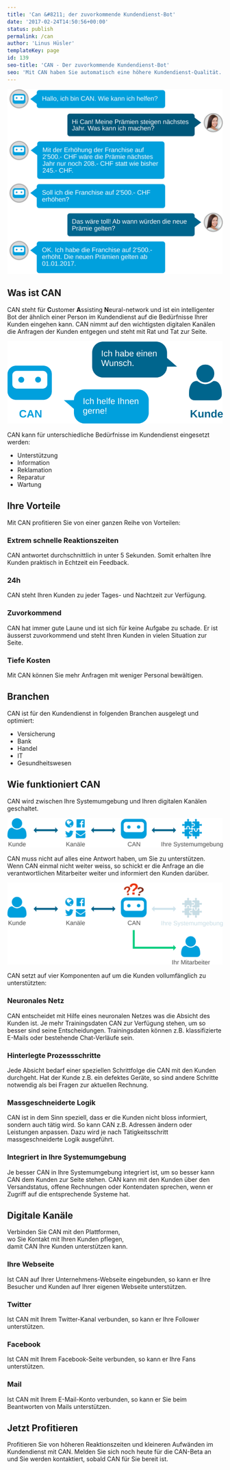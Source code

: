 ```yaml
---
title: 'Can &#8211; der zuvorkommende Kundendienst-Bot'
date: '2017-02-24T14:50:56+00:00'
status: publish
permalink: /can
author: 'Linus Hüsler'
templateKey: page
id: 139
seo-title: 'CAN - Der zuvorkommende Kundendienst-Bot'
seo: 'Mit CAN haben Sie automatisch eine höhere Kundendienst-Qualität. CAN ist immer freundlich und antwortet innerhalb von 5 Sekunden zu jeder Tages- und Nachtzeit. Bewältigen Sie zudem mehr Anfragen mit weniger Personal.'
---
```


![](can-chat.svg)

## Was ist CAN

CAN steht für **C**ustomer **A**ssisting **N**eural-network und ist ein intelligenter Bot der ähnlich einer Person im Kundendienst auf die Bedürfnisse Ihrer Kunden eingehen kann. CAN nimmt auf den wichtigsten digitalen Kanälen die Anfragen der Kunden entgegen und steht mit Rat und Tat zur Seite.

![](can-what.svg)

CAN kann für unterschiedliche Bedürfnisse im Kundendienst eingesetzt werden:

- Unterstützung
- Information
- Reklamation
- Reparatur
- Wartung

## Ihre Vorteile

Mit CAN profitieren Sie von einer ganzen Reihe von Vorteilen:

### Extrem schnelle Reaktionszeiten

CAN antwortet durchschnittlich in unter 5 Sekunden. Somit erhalten Ihre Kunden praktisch in Echtzeit ein Feedback.

### 24h

CAN steht Ihren Kunden zu jeder Tages- und Nachtzeit zur Verfügung.

### Zuvorkommend

CAN hat immer gute Laune und ist sich für keine Aufgabe zu schade. Er ist äusserst zuvorkommend und steht Ihren Kunden in vielen Situation zur Seite.

### Tiefe Kosten

Mit CAN können Sie mehr Anfragen mit weniger Personal bewältigen.

## Branchen

CAN ist für den Kundendienst in folgenden Branchen ausgelegt und optimiert:

- Versicherung
- Bank
- Handel
- IT
- Gesundheitswesen

## Wie funktio­niert CAN

CAN wird zwischen Ihre Systemumgebung und Ihren digitalen Kanälen geschaltet.

![](can-howdoesitwork.svg)

CAN muss nicht auf alles eine Antwort haben, um Sie zu unterstützen. Wenn CAN einmal nicht weiter weiss, so schickt er die Anfrage an die verantwortlichen Mitarbeiter weiter und informiert den Kunden darüber.

![](can-questionmark.svg)

CAN setzt auf vier Komponenten auf um die Kunden vollumfänglich zu unterstützten:

### Neuronales Netz

CAN entscheidet mit Hilfe eines neuronalen Netzes was die Absicht des Kunden ist. Je mehr Trainingsdaten CAN zur Verfügung stehen, um so besser sind seine Entscheidungen. Trainingsdaten können z.B. klassifizierte E-Mails oder bestehende Chat-Verläufe sein.

### Hinterlegte Prozess­schritte

Jede Absicht bedarf einer speziellen Schrittfolge die CAN mit den Kunden durchgeht. Hat der Kunde z.B. ein defektes Geräte, so sind andere Schritte notwendig als bei Fragen zur aktuellen Rechnung.

### Massgeschneiderte Logik

CAN ist in dem Sinn speziell, dass er die Kunden nicht bloss informiert, sondern auch tätig wird. So kann CAN z.B. Adressen ändern oder Leistungen anpassen. Dazu wird je nach Tätigkeitsschritt massgeschneiderte Logik ausgeführt.

### Integriert in Ihre Systemumgebung

Je besser CAN in Ihre Systemumgebung integriert ist, um so besser kann CAN dem Kunden zur Seite stehen. CAN kann mit den Kunden über den Versandstatus, offene Rechnungen oder Kontendaten sprechen, wenn er Zugriff auf die entsprechende Systeme hat.

## Digitale Kanäle

Verbinden Sie CAN mit den Plattformen,  
wo Sie Kontakt mit Ihren Kunden pflegen,  
damit CAN Ihre Kunden unterstützen kann.

### Ihre Webseite

Ist CAN auf Ihrer Unternehmens-Webseite eingebunden, so kann er Ihre Besucher und Kunden auf Ihrer eigenen Webseite unterstützen.

### Twitter

Ist CAN mit Ihrem Twitter-Kanal verbunden, so kann er Ihre Follower unterstützen.

### Facebook

Ist CAN mit Ihrem Facebook-Seite verbunden, so kann er Ihre Fans unterstützen.

### Mail

Ist CAN mit Ihrem E-Mail-Konto verbunden, so kann er Sie beim Beantworten von Mails unterstützen.

## Jetzt Profitieren

Profitieren Sie von höheren Reaktionszeiten und kleineren Aufwänden im Kundendienst mit CAN. Melden Sie sich noch heute für die CAN-Beta an und Sie werden kontaktiert, sobald CAN für Sie bereit ist.
